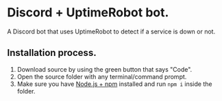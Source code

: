 # Discord + UptimeRobot bot.
A Discord bot that uses UptimeRobot to detect if a service is down or not.

## Installation process.
1. Download source by using the green button that says "Code".
2. Open the source folder with any terminal/command prompt.
3. Make sure you have [Node.js + npm](https://nodejs.org/en/) installed and run `npm i` inside the folder.
